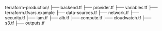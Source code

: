 terraform-production/
├── backend.tf
├── provider.tf
├── variables.tf
├── terraform.tfvars.example
├── data-sources.tf
├── network.tf
├── security.tf
├── iam.tf
├── alb.tf
├── compute.tf
├── cloudwatch.tf
├── s3.tf
├── outputs.tf
